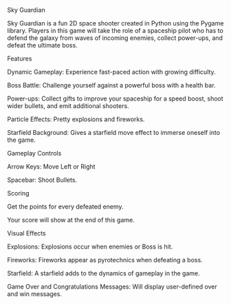 Sky Guardian

Sky Guardian is a fun 2D space shooter created in Python using the Pygame library. Players in this game will take the role of a spaceship pilot who has to defend the galaxy from waves of incoming enemies, collect power-ups, and defeat the ultimate boss.

Features

Dynamic Gameplay: Experience fast-paced action with growing difficulty.

Boss Battle: Challenge yourself against a powerful boss with a health bar.

Power-ups: Collect gifts to improve your spaceship for a speed boost, shoot wider bullets, and emit additional shooters.

Particle Effects: Pretty explosions and fireworks.

Starfield Background: Gives a starfield move effect to immerse oneself into the game.

Gameplay Controls

Arrow Keys: Move Left or Right

Spacebar: Shoot Bullets.

Scoring

Get the points for every defeated enemy.

Your score will show at the end of this game.

Visual Effects

Explosions: Explosions occur when enemies or Boss is hit.

Fireworks: Fireworks appear as pyrotechnics when defeating a boss.

Starfield: A starfield adds to the dynamics of gameplay in the game.

Game Over and Congratulations Messages: Will display user-defined over and win messages.

